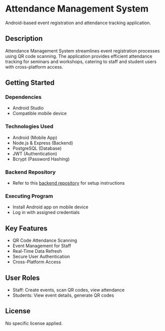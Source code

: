 # Attendance Management System

Android-based event registration and attendance tracking application.

## Description

Attendance Management System streamlines event registration processes using QR code scanning. The application provides efficient attendance tracking for seminars and workshops, catering to staff and student users with cross-platform access.

## Getting Started

### Dependencies

* Android Studio
* Compatible mobile device

### Technologies Used

* Android (Mobile App)
* Node.js & Express (Backend)
* PostgreSQL (Database)
* JWT (Authentication)
* Bcrypt (Password Hashing)

### Backend Repository

* Refer to this [backend repository](https://github.com/Antonius-Sebastian/attendance-api) for setup instructions

### Executing Program

* Install Android app on mobile device
* Log in with assigned credentials

## Key Features

* QR Code Attendance Scanning
* Event Management for Staff
* Real-Time Data Refresh
* Secure User Authentication
* Cross-Platform Access

## User Roles

* Staff: Create events, scan QR codes, view attendance
* Students: View event details, generate QR codes

## License

No specific license applied.
